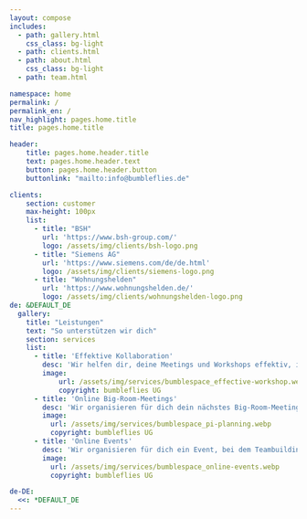 ```yaml
---
layout: compose
includes:
  - path: gallery.html
    css_class: bg-light
  - path: clients.html
  - path: about.html 
    css_class: bg-light
  - path: team.html

namespace: home
permalink: /
permalink_en: /
nav_highlight: pages.home.title
title: pages.home.title

header:
    title: pages.home.header.title
    text: pages.home.header.text
    button: pages.home.header.button
    buttonlink: "mailto:info@bumbleflies.de"

clients:
    section: customer
    max-height: 100px
    list:
      - title: "BSH"
        url: 'https://www.bsh-group.com/'
        logo: /assets/img/clients/bsh-logo.png
      - title: "Siemens AG"
        url: 'https://www.siemens.com/de/de.html'
        logo: /assets/img/clients/siemens-logo.png
      - title: "Wohnungshelden"
        url: 'https://www.wohnungshelden.de/'
        logo: /assets/img/clients/wohnungshelden-logo.png
de: &DEFAULT_DE
  gallery:
    title: "Leistungen"
    text: "So unterstützen wir dich"
    section: services
    list:
      - title: 'Effektive Kollaboration'
        desc: 'Wir helfen dir, deine Meetings und Workshops effektiv, interaktiv und kollaborativ zu gestalten.<br/>Du wirst überrascht sein, wie viel Energie das bei deinen Mitarbeiter:innen freisetzt.'
        image: 
            url: /assets/img/services/bumblespace_effective-workshop.webp
            copyright: bumbleflies UG
      - title: 'Online Big-Room-Meetings'
        desc: 'Wir organisieren für dich dein nächstes Big-Room-Meeting (z.B. PI-Planning) für alle deine Teams. Egal ob 20, 200 oder mehr Personen.<br/>Wir sorgen für den produktiven Rahmen, damit ihr euch auf die Inhalte konzentrieren könnt.'
        image: 
          url: /assets/img/services/bumblespace_pi-planning.webp
          copyright: bumbleflies UG
      - title: 'Online Events'
        desc: 'Wir organisieren für dich ein Event, bei dem Teambuilding, Austausch und Spaß im Vordergrund stehen.<br/>Ihr habt euch seit einem Jahr nicht mehr gesehen und sucht den Kontakt zu den Kollegen? Dann ist das genau das richtige.'
        image: 
          url: /assets/img/services/bumblespace_online-events.webp
          copyright: bumbleflies UG

de-DE:
  <<: *DEFAULT_DE
---
```

